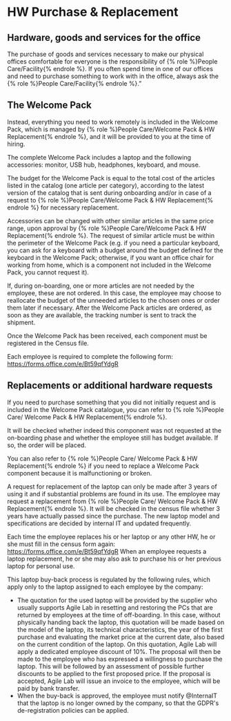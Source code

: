 # HW Purchase & Replacement

## Hardware, goods and services for the office 
The purchase of goods and services necessary to make our physical offices comfortable for everyone is the responsibility of {% role %}People Care/Facility{% endrole %}. 
If you often spend time in one of our offices and need to purchase something to work with in the office, always ask the {% role %}People Care/Facility{% endrole %}.”

## The Welcome Pack 
Instead, everything you need to work remotely is included in the Welcome Pack, which is managed by {% role %}People Care/Welcome Pack & HW Replacement{% endrole %}, and it will be provided to you at the time of hiring.

The complete Welcome Pack includes a laptop and the following accessories: monitor, USB hub, headphones, keyboard, and mouse.

The budget for the Welcome Pack is equal to the total cost of the articles listed in the catalog (one article per category), according to the latest version of the catalog that is sent during onboarding and/or in case of a request to {% role %}People Care/Welcome Pack & HW Replacement{% endrole %} for necessary replacement.

Accessories can be changed with other similar articles in the same price range, upon approval by {% role %}People Care/Welcome Pack & HW Replacement{% endrole %}.
The request of similar article must be within the perimeter of the Welcome Pack (e.g. if you need a particular keyboard, you can ask for a keyboard with a budget around the budget defined for the keyboard in the Welcome Pack; otherwise, if you want an office chair for working from home, which is a component not included in the Welcome Pack, you cannot request it).

If, during on-boarding, one or more articles are not needed by the employee, these are not ordered. In this case, the employee may choose to reallocate the budget of the unneeded articles to the chosen ones or order them later if necessary.
After the Welcome Pack articles are ordered, as soon as they are available, the tracking number is sent to track the shipment.

Once the Welcome Pack has been received, each component must be registered in the Census file.

Each employee is required to complete the following form: https://forms.office.com/e/Bt59qfYdgR

## Replacements or additional hardware requests 
If you need to purchase something that you did not initially request and is included in the Welcome Pack catalogue, you can refer to {% role %}People Care/ Welcome Pack & HW Replacement{% endrole %}.

It will be checked whether indeed this component was not requested at the on-boarding phase and whether the employee still has budget available. If so, the order will be placed.

You can also refer to {% role %}People Care/ Welcome Pack & HW Replacement{% endrole %} if you need to replace a Welcome Pack component because it is malfunctioning or broken. 

A request for replacement of the laptop can only be made after 3 years of using it and if substantial problems are found in its use. The employee may request a replacement from {% role %}People Care/ Welcome Pack & HW Replacement{% endrole %}. It will be checked in the census file whether 3 years have actually passed since the purchase. The new laptop model and specifications are decided by internal IT and updated frequently. 

Each time the employee replaces his or her laptop or any other HW, he or she must fill in the census form again: https://forms.office.com/e/Bt59qfYdgR
When an employee requests a laptop replacement, he or she may also ask to purchase his or her previous laptop for personal use. 

This laptop buy-back process is regulated by the following rules, which apply only to the laptop assigned to each employee by the company:
- The quotation for the used laptop will be provided by the supplier who usually supports Agile Lab in resetting and restoring the PCs that are returned by employees at the time of off-boarding. 
In this case, without physically handing back the laptop, this quotation will be made based on the model of the laptop, its technical characteristics, the year of the first purchase and evaluating the market price at the current date, also based on the current condition of the laptop. 
On this quotation, Agile Lab will apply a dedicated employee discount of 10%.
The proposal will then be made to the employee who has expressed a willingness to purchase the laptop. This will be followed by an assessment of possible further discounts to be applied to the first proposed price.
If the proposal is accepted, Agile Lab will issue an invoice to the employee, which will be paid by bank transfer.
- When the buy-back is approved, the employee must notify @InternaIT that the laptop is no longer owned by the company, so that the GDPR's de-registration policies can be applied.